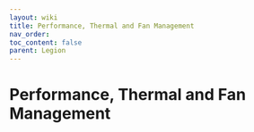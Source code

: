 ```yaml
---
layout: wiki
title: Performance, Thermal and Fan Management
nav_order: 
toc_content: false
parent: Legion
---
```


# Performance, Thermal and Fan Management